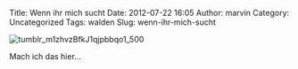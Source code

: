 Title: Wenn ihr mich sucht
Date: 2012-07-22 16:05
Author: marvin
Category: Uncategorized
Tags: walden
Slug: wenn-ihr-mich-sucht

![tumblr_m1zhvzBfkJ1qjpbbqo1_500]({filename}/images/tumblr_m1zhvzBfkJ1qjpbbqo1_500.jpg)

Mach ich das hier...

